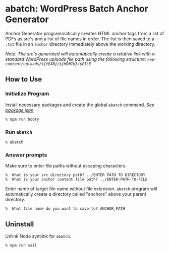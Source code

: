 # abatch: WordPress Batch Anchor Generator
Anchor Generator programmatically creates HTML anchor tags from a list of PDFs as src's and a list of file names in order. The list is then saved to a `.txt` file in an `anchor` directory immediately above the working directory.

*Note: The src's generated will automatically create a relative link with a standard WordPress uploads file path using the following structure: `/wp-content/uploads/${YEAR}/${MONTH}/$FILE`*

## How to Use
### Initialize Program
Install necessary packages and create the global `abatch` command. *See [package.json](./package.json)*
```
% npm run booty
```

### Run `abatch`
```
% abatch
```

### Answer prompts
Make sure to enter file paths without escaping characters.
```
%  What is your src directory path? ../ENTER PATH TO DIRECTORY
%  What is your anchor content file path? ../ENTER-PATH-TO-FILE
```

Enter name of target file name without file extension. `abatch` program will automatically create a directory called "anchors" above your parent directory.
```
%  What file name do you want to save to? ANCHOR_PATH
```

## Uninstall
Unlink Node symlink for `abatch`.
```
% npm run sail
```